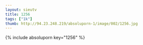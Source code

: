 ```yaml
--- 
layout: sieutv
title: 1256
tags: ["1k"]
thumb: http://94.23.248.219/absoluporn-1/image/002/1256.jpg
---
```

{% include absoluporn key="1256" %} 
